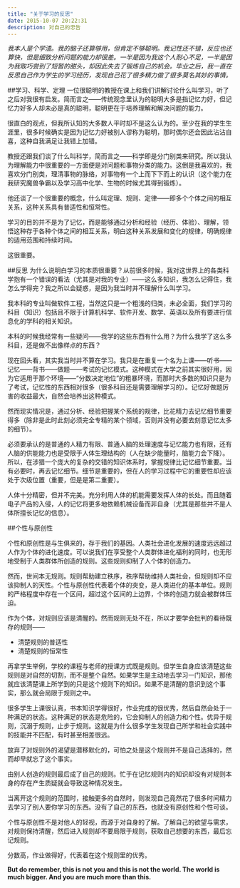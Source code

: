 ```yaml
---
title: "关于学习的反思"
date: 2015-10-07 20:22:31
description: 对自己的忠告
---
```


*我本人是个学渣。我的脑子还算够用，但肯定不够聪明。我记性还不错，反应也还算快，但是细致分析问题的能力却很差。一半是因为我这个人耐心不足，一半是因为我取巧尝到了短暂的甜头，却因此失去了锻炼自己的机会。毕业之后，我一直在反思自己作为学生的学习经历，发现自己花了很多精力做了很多莫名其妙的事情。*

##学习、科学、定理
一位很聪明的教授在课上和我们讲解讨论什么叫学习，听了之后对我很有启发。简而言之——传统观念里认为的聪明大多是指记忆力好，但记忆力好多人却未必是真的聪明，聪明更在于培养理解和解决问题的能力。

很直白的观点，但我所认知的大多数人平时却不是这么认为的。至少在我的学生生涯里，很多时候确实是因为记忆力好被别人谬称为聪明，那时偶尔还会因此沾沾自喜，这种自我满足让我错上加错。

教授还跟我们谈了什么叫科学，简而言之——科学即是分门别类来研究。所以我认为理解能力中很重要的一方面便是对问题和事物分类的能力。这倒是我喜欢的，我喜欢分门别类，理清事物的脉络，对事物有一个上而下下而上的认识（这个能力在我研究魔兽争霸以及学习高中化学、生物的时候尤其得到锻炼）。

他还谈了一个很重要的概念，什么叫定理、规则、定律——即多个个体之间的相互关系，这种关系具有普适性和恒常性。

学习的目的并不是为了记忆，而是能够通过分析和经验（经历、体验）、理解，领悟这种存于各种个体之间的相互关系，明白这种关系发展和变化的规律，明确规律的适用范围和持续时间。

这很重要。

##反思
为什么说明白学习的本质很重要？从前很多时候，我对这世界上的各类科学抱有一个错误的看法（尤其是对我的专业）——这么多知识，我怎么记得住，我怎么学得完？我之所以会疑惑，是因为我当时并不理解什么叫学习。

我本科的专业叫做软件工程，当然这只是一个粗浅的归类，未必全面，我们学习的科目（知识）包括且不限于计算机科学、软件开发、数学、英语以及所有要进行信息化的学科的相关知识。

本科的时候我经常有一些疑问——我学的这些东西有什么用？为什么我学了这么多科目，还是做不出像样点的东西？

现在回头看，其实我当时并不算在学习。我只是在重复一个名为上课——听书——记忆——背书——做题——考试的记忆模式。这种模式在大学之前其实很好用，因为它适用于那个环境——“分数决定地位”的粗暴环境，而那时大多数的知识只是为了考试，记忆性的东西相对很多（很多科目还是需要理解学习的）。记忆好做题厉害的收益最大，自然会培养出这种模式。

然而现实情况是，通过分析、经验把握某个系统的规律，比花精力去记忆细节重要得多（除非是此时此刻必须完全专精的某个领域，否则并没有必要去刻意记忆太多的细节）。

必须要承认的是普通的人精力有限、普通人脑的处理速度与记忆能力也有限，还有人脑的供能能力也是受限于人体生理结构的（人在缺少能量时，脑能力会下降）。所以，在涉猎一个庞大的复杂的交错的知识体系时，掌握规律比记忆细节重要。当有必要时，再去记忆细节。细节是重要的，但在人的学习过程中它的重要性却应该处于次级位置（重要，但是是第二重要）。

人体十分精密，但并不完美。充分利用人体的机能需要发挥人体的长处。而且随着电子产品的入侵，人的记忆将更多地依赖机械设备而非自身（尤其是那些并不是人体所擅长记忆的信息）。

##个性与原创性

个性和原创性是与生俱来的，存于我们的基因。人类社会进化发展的速度远远超过人作为个体的进化速度。可以说我们在享受整个人类群体进化福利的同时，也无形地受制于人类群体所创造的规则。这些规则抑制了人个体的创造力。

然而，世间本无规则。规则帮助建立秩序，秩序帮助维持人类社会，但规则却不应该抑制人的天性。个性与原创性代表着个体的突变，是人类进化的基本单位。规则的严格程度中存在一个区间，超过这个区间的上边界，个体的创造力就会被群体压迫。

作为个体，对规则应该是清醒的。然而规则无处不在，所以才要学会批判的看待既存的规则——

* 清楚规则的普适性
* 清楚规则的恒常性

再拿学生举例，学校的课程与老师的授课方式既是规则。但学生自身应该清楚这些规则是对自然的切割，而不是整个自然。如果学生是主动地去学习一门知识，那他就应该清楚课上所学到的只是这个规则下的知识。如果不是清醒的意识到这个事实，那么就会局限于规则之中。

很多学生上课很认真，书本知识学得很好，作业完成的很优秀，然后自然会处于一种满足的状态。这种满足的状态是危险的，它会抑制人的创造力和个性。优异于规则，沉溺于规则，止步于规则。这就是为什么很多学生发现自己所学和社会实践中的技能并不匹配，有时甚至相差很远。

放弃了对规则外的渴望是潜移默化的，可怕之处是这个规则并不是自己选择的，然而却早就忘了这个事实。

由别人创造的规则最后成了自己的规则。忙于在记忆规则内的知识却没有对规则本身的存在产生质疑就会导致这种情况发生。

当离开这个规则的范围时，接触更多的自然时，则发现自己竟然花了很多时间精力去学习了别人要你学习的东西。没有了自己的东西，也就没有原创性和个性可谈。

个性与原创性不是对他人的轻视，而源于对自身的了解。了解自己的欲望与需求，对规则保持清醒，然后进入规则却不要局限于规则，获取自己想要的东西，最后忘记规则。

分数高，作业做得好，代表着在这个规则里的优秀。

**But do remember, this is not you and this is not the world. The world is much bigger. And you are much more than this.**
